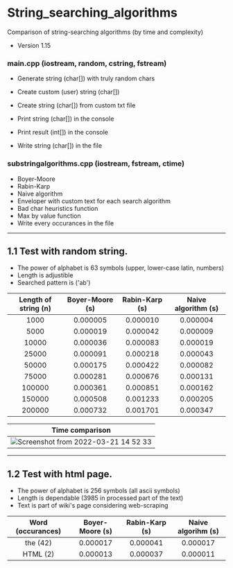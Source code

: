 # String_searching_algorithms
Comparison of string-searching algorithms (by time and complexity)

* Version 1.15

### main.cpp (iostream, random, cstring, fstream)
- Generate string (char[]) with truly random chars
- Create custom (user) string (char[])
- Create string (char[]) from custom txt file
  
- Print string (char[]) in the console
- Print result (int[]) in the console
- Write string (char[]) in the file

### substringalgorithms.cpp (iostream, fstream, ctime)
- Boyer-Moore
- Rabin-Karp
- Naive algorithm  
- Enveloper with custom text for each search algorithm
- Bad char heuristics function
- Max by value function
- Write every occurances in the file

---
## 1.1 Test with random string.
- The power of alphabet is 63 symbols (upper, lower-case latin, numbers)
- Length is adjustible
- Searched pattern is ('ab')

| Length of string (n)   | Boyer-Moore (s) | Rabin-Karp (s)  | Naive algorithm (s)|
|     :---:              |     :---:       |     :---:       |       :---:        |
| 1000                   |     0.000005	   |     0.000010	 |       0.000004     |         
| 5000                   |     0.000019	   |     0.000042	 |       0.000009     |   
| 10000                  |     0.000036	   |     0.000083	 |       0.000019     |   
| 25000                  |     0.000091	   |     0.000218	 |       0.000043     |   
| 50000                  |     0.000175	   |     0.000422	 |       0.000082     |   
| 75000                  |     0.000281	   |     0.000676	 |       0.000131     |   
| 100000                 |     0.000361	   |     0.000851	 |       0.000162     |   
| 150000                 |     0.000508	   |     0.001233	 |       0.000205     |   
| 200000                 |     0.000732	   |     0.001701	 |       0.000347     |

| Time comparison |
| :---: |
| ![Screenshot from 2022-03-21 14 52 33](https://user-images.githubusercontent.com/50341618/159264695-68fe01c6-8720-4ace-8846-ad6681244dfb.png)      |

---
## 1.2 Test with html page.
- The power of alphabet is 256 symbols (all ascii symbols)
- Length is dependable (3985 in processed part of the text)
- Text is part of wiki's page considering web-scraping

| Word (occurances)  | Boyer-Moore (s) | Rabin-Karp (s) | Naive algorihm (s) |
|     :---:              |     :---:       |     :---:       |       :---:        |
| the (42)     | 0.000017        | 0.000041       | 0.000017           |
| HTML (2)     | 0.000013        | 0.000037       | 0.000011           |               
